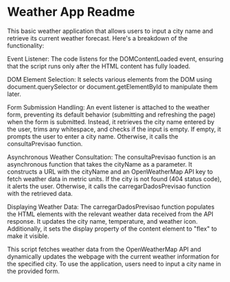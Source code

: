# Weather App Readme
This basic weather application that allows users to input a city name and retrieve its current weather forecast. Here's a breakdown of the functionality:

Event Listener: The code listens for the DOMContentLoaded event, ensuring that the script runs only after the HTML content has fully loaded.

DOM Element Selection: It selects various elements from the DOM using document.querySelector or document.getElementById to manipulate them later.

Form Submission Handling: An event listener is attached to the weather form, preventing its default behavior (submitting and refreshing the page) when the form is submitted. Instead, it retrieves the city name entered by the user, trims any whitespace, and checks if the input is empty. If empty, it prompts the user to enter a city name. Otherwise, it calls the consultaPrevisao function.

Asynchronous Weather Consultation: The consultaPrevisao function is an asynchronous function that takes the cityName as a parameter. It constructs a URL with the cityName and an OpenWeatherMap API key to fetch weather data in metric units. If the city is not found (404 status code), it alerts the user. Otherwise, it calls the carregarDadosPrevisao function with the retrieved data.

Displaying Weather Data: The carregarDadosPrevisao function populates the HTML elements with the relevant weather data received from the API response. It updates the city name, temperature, and weather icon. Additionally, it sets the display property of the content element to "flex" to make it visible.

This script fetches weather data from the OpenWeatherMap API and dynamically updates the webpage with the current weather information for the specified city. To use the application, users need to input a city name in the provided form.
